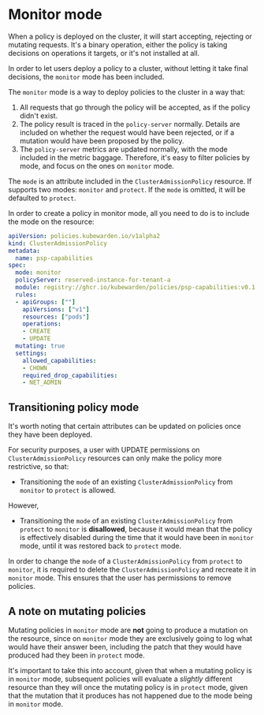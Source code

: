 # Monitor mode

When a policy is deployed on the cluster, it will start accepting,
rejecting or mutating requests. It's a binary operation, either the
policy is taking decisions on operations it targets, or it's not
installed at all.

In order to let users deploy a policy to a cluster, without
letting it take final decisions, the `monitor` mode has been included.

The `monitor` mode is a way to deploy policies to the cluster in a way
that:

1. All requests that go through the policy will be accepted, as if the
   policy didn't exist.
1. The policy result is traced in the `policy-server`
   normally. Details are included on whether the request would have
   been rejected, or if a mutation would have been proposed by the
   policy.
1. The `policy-server` metrics are updated normally, with the mode
   included in the metric baggage. Therefore, it's easy to filter policies by
   mode, and focus on the ones on `monitor` mode.

The `mode` is an attribute included in the `ClusterAdmissionPolicy`
resource. If supports two modes: `monitor` and `protect`. If the
`mode` is omitted, it will be defaulted to `protect`.

In order to create a policy in monitor mode, all you need to do is to
include the mode on the resource:

```yaml
apiVersion: policies.kubewarden.io/v1alpha2
kind: ClusterAdmissionPolicy
metadata:
  name: psp-capabilities
spec:
  mode: monitor
  policyServer: reserved-instance-for-tenant-a
  module: registry://ghcr.io/kubewarden/policies/psp-capabilities:v0.1.3
  rules:
  - apiGroups: [""]
    apiVersions: ["v1"]
    resources: ["pods"]
    operations:
    - CREATE
    - UPDATE
  mutating: true
  settings:
    allowed_capabilities:
    - CHOWN
    required_drop_capabilities:
    - NET_ADMIN
```

## Transitioning policy mode

It's worth noting that certain attributes can be updated on policies
once they have been deployed.

For security purposes, a user with UPDATE permissions on
`ClusterAdmissionPolicy` resources can only make the policy more
restrictive, so that:

- Transitioning the `mode` of an existing `ClusterAdmissionPolicy`
  from `monitor` to `protect` is allowed.

However,

- Transitioning the `mode` of an existing `ClusterAdmissionPolicy`
  from `protect` to `monitor` is **disallowed**, because it would mean
  that the policy is effectively disabled during the time that it
  would have been in `monitor` mode, until it was restored back to
  `protect` mode.

In order to change the `mode` of a `ClusterAdmissionPolicy` from
`protect` to `monitor`, it is required to delete the
`ClusterAdmissionPolicy` and recreate it in `monitor` mode. This
ensures that the user has permissions to remove policies.

## A note on mutating policies

Mutating policies in `monitor` mode are **not** going to produce a
mutation on the resource, since on `monitor` mode they are exclusively
going to log what would have their answer been, including the patch
that they would have produced had they been in `protect` mode.

It's important to take this into account, given that when a mutating
policy is in `monitor` mode, subsequent policies will evaluate a
*slightly* different resource than they will once the mutating policy
is in `protect` mode, given that the mutation that it produces has not
happened due to the mode being in `monitor` mode.

